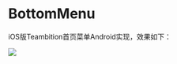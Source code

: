 # BottomMenu
iOS版Teambition首页菜单Android实现，效果如下：

![](http://ww1.sinaimg.cn/large/4f262e75ly1fdpwfzwegxg20bc0k0qv5&690)
